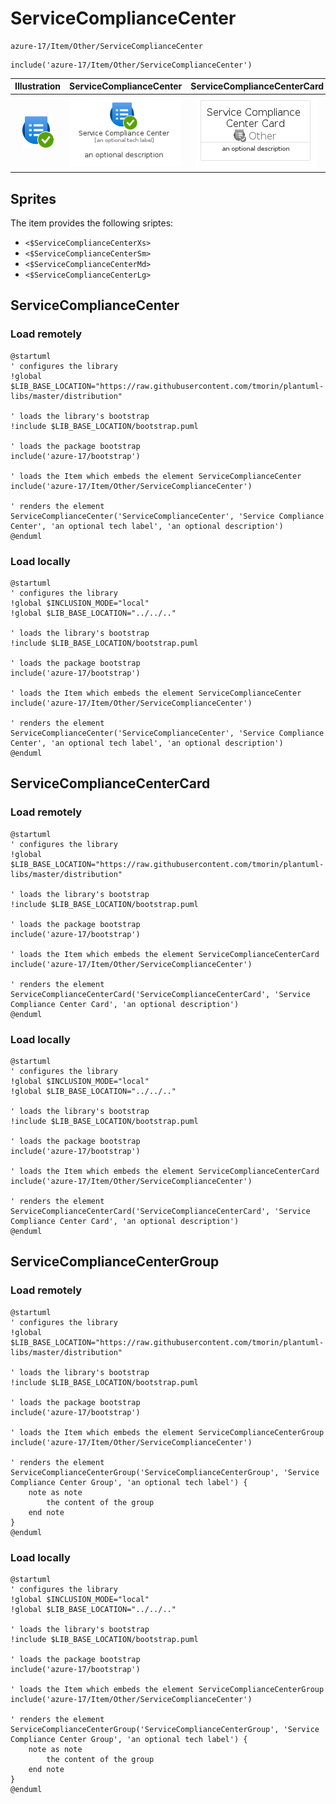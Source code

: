 # ServiceComplianceCenter


```text
azure-17/Item/Other/ServiceComplianceCenter
```

```text
include('azure-17/Item/Other/ServiceComplianceCenter')
```



| Illustration | ServiceComplianceCenter | ServiceComplianceCenterCard | ServiceComplianceCenterGroup |
| :---: | :---: | :---: | :---: |
| ![illustration for Illustration](../../../azure-17/Item/Other/ServiceComplianceCenter.png) | ![illustration for ServiceComplianceCenter](../../../azure-17/Item/Other/ServiceComplianceCenter.Local.png) | ![illustration for ServiceComplianceCenterCard](../../../azure-17/Item/Other/ServiceComplianceCenterCard.Local.png) | ![illustration for ServiceComplianceCenterGroup](../../../azure-17/Item/Other/ServiceComplianceCenterGroup.Local.png) |



## Sprites
The item provides the following sriptes:

- `<$ServiceComplianceCenterXs>`
- `<$ServiceComplianceCenterSm>`
- `<$ServiceComplianceCenterMd>`
- `<$ServiceComplianceCenterLg>`





## ServiceComplianceCenter

### Load remotely
```plantuml
@startuml
' configures the library
!global $LIB_BASE_LOCATION="https://raw.githubusercontent.com/tmorin/plantuml-libs/master/distribution"

' loads the library's bootstrap
!include $LIB_BASE_LOCATION/bootstrap.puml

' loads the package bootstrap
include('azure-17/bootstrap')

' loads the Item which embeds the element ServiceComplianceCenter
include('azure-17/Item/Other/ServiceComplianceCenter')

' renders the element
ServiceComplianceCenter('ServiceComplianceCenter', 'Service Compliance Center', 'an optional tech label', 'an optional description')
@enduml
```

### Load locally
```plantuml
@startuml
' configures the library
!global $INCLUSION_MODE="local"
!global $LIB_BASE_LOCATION="../../.."

' loads the library's bootstrap
!include $LIB_BASE_LOCATION/bootstrap.puml

' loads the package bootstrap
include('azure-17/bootstrap')

' loads the Item which embeds the element ServiceComplianceCenter
include('azure-17/Item/Other/ServiceComplianceCenter')

' renders the element
ServiceComplianceCenter('ServiceComplianceCenter', 'Service Compliance Center', 'an optional tech label', 'an optional description')
@enduml
```

## ServiceComplianceCenterCard

### Load remotely
```plantuml
@startuml
' configures the library
!global $LIB_BASE_LOCATION="https://raw.githubusercontent.com/tmorin/plantuml-libs/master/distribution"

' loads the library's bootstrap
!include $LIB_BASE_LOCATION/bootstrap.puml

' loads the package bootstrap
include('azure-17/bootstrap')

' loads the Item which embeds the element ServiceComplianceCenterCard
include('azure-17/Item/Other/ServiceComplianceCenter')

' renders the element
ServiceComplianceCenterCard('ServiceComplianceCenterCard', 'Service Compliance Center Card', 'an optional description')
@enduml
```

### Load locally
```plantuml
@startuml
' configures the library
!global $INCLUSION_MODE="local"
!global $LIB_BASE_LOCATION="../../.."

' loads the library's bootstrap
!include $LIB_BASE_LOCATION/bootstrap.puml

' loads the package bootstrap
include('azure-17/bootstrap')

' loads the Item which embeds the element ServiceComplianceCenterCard
include('azure-17/Item/Other/ServiceComplianceCenter')

' renders the element
ServiceComplianceCenterCard('ServiceComplianceCenterCard', 'Service Compliance Center Card', 'an optional description')
@enduml
```

## ServiceComplianceCenterGroup

### Load remotely
```plantuml
@startuml
' configures the library
!global $LIB_BASE_LOCATION="https://raw.githubusercontent.com/tmorin/plantuml-libs/master/distribution"

' loads the library's bootstrap
!include $LIB_BASE_LOCATION/bootstrap.puml

' loads the package bootstrap
include('azure-17/bootstrap')

' loads the Item which embeds the element ServiceComplianceCenterGroup
include('azure-17/Item/Other/ServiceComplianceCenter')

' renders the element
ServiceComplianceCenterGroup('ServiceComplianceCenterGroup', 'Service Compliance Center Group', 'an optional tech label') {
    note as note
        the content of the group
    end note
}
@enduml
```

### Load locally
```plantuml
@startuml
' configures the library
!global $INCLUSION_MODE="local"
!global $LIB_BASE_LOCATION="../../.."

' loads the library's bootstrap
!include $LIB_BASE_LOCATION/bootstrap.puml

' loads the package bootstrap
include('azure-17/bootstrap')

' loads the Item which embeds the element ServiceComplianceCenterGroup
include('azure-17/Item/Other/ServiceComplianceCenter')

' renders the element
ServiceComplianceCenterGroup('ServiceComplianceCenterGroup', 'Service Compliance Center Group', 'an optional tech label') {
    note as note
        the content of the group
    end note
}
@enduml
```

